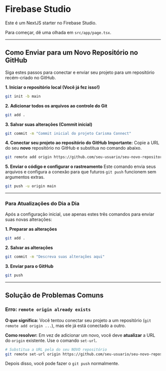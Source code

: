 # Firebase Studio

Este é um NextJS starter no Firebase Studio.

Para começar, dê uma olhada em `src/app/page.tsx`.

---

## Como Enviar para um **Novo** Repositório no GitHub

Siga estes passos para conectar e enviar seu projeto para um repositório recém-criado no GitHub.

**1. Iniciar o repositório local (Você já fez isso!)**
```bash
git init -b main
```

**2. Adicionar todos os arquivos ao controle do Git**
```bash
git add .
```

**3. Salvar suas alterações (Commit inicial)**
```bash
git commit -m "Commit inicial do projeto Carisma Connect"
```

**4. Conectar seu projeto ao repositório do GitHub**
**Importante:** Copie a URL do seu **novo** repositório no GitHub e substitua no comando abaixo.
```bash
git remote add origin https://github.com/seu-usuario/seu-novo-repositorio.git
```

**5. Enviar o código e configurar o rastreamento**
Este comando envia seus arquivos e configura a conexão para que futuros `git push` funcionem sem argumentos extras.
```bash
git push -u origin main
```

---
### Para Atualizações do Dia a Dia

Após a configuração inicial, use apenas estes três comandos para enviar suas novas alterações:

**1. Preparar as alterações**
```bash
git add .
```

**2. Salvar as alterações**
```bash
git commit -m "Descreva suas alterações aqui"
```

**3. Enviar para o GitHub**
```bash
git push
```

---

## Solução de Problemas Comuns

### Erro: `remote origin already exists`

**O que significa:** Você tentou conectar seu projeto a um repositório (`git remote add origin ...`), mas ele já está conectado a outro.

**Como resolver:** Em vez de adicionar um novo, você deve **atualizar** a URL do `origin` existente. Use o comando `set-url`.

```bash
# Substitua a URL pela do seu NOVO repositório
git remote set-url origin https://github.com/seu-usuario/seu-novo-repositorio.git
```
Depois disso, você pode fazer o `git push` normalmente.

